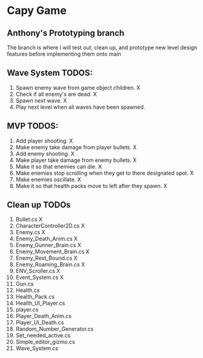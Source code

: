 # Capy Game

## Anthony's Prototyping branch

The branch is where I will test out, clean up, and prototype new level design features before implementing them onto main

## Wave System TODOS:

1. Spawn enemy wave from game object children. X
2. Check if all enemy's are dead. X
3. Spawn next wave. X
4. Play next level when all waves have been spawned.

## MVP TODOS:

1. Add player shooting. X
2. Make enemy take damage from player bullets. X
3. Add enemy shooting. X
4. Make player take damage from enemy bullets. X
5. Make it so that enemies can die. X
6. Make enemies stop scrolling when they get to there designated spot. X
7. Make enemies oscillate. X
8. Make it so that health packs move to left after they spawn. X

## Clean up TODOs

1. Bullet.cs X
2. CharacterController2D.cs X
3. Enemy.cs X
4. Enemy_Death_Anim.cs X
5. Enemy_Gunner_Brain.cs X
6. Enemy_Movement_Brain.cs X
7. Enemy_Rest_Bound.cs X
8. Enemy_Roaming_Brain.cs X
9. ENV_Scroller.cs X
10. Event_System.cs X
11. Gun.cs
12. Health.cs
13. Health_Pack.cs
14. Health_UI_Player.cs
15. player.cs
16. Player_Death_Anim.cs
17. Player_UI_Death.cs
18. Random_Number_Generator.cs
19. Set_needed_active.cs
20. Simple_editor_gizmo.cs
21. Wave_System.cs
